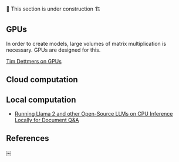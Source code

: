 🚧 This section is under construction 🏗️

## GPUs

In order to create models, large volumes of matrix multiplication is necessary. GPUs are designed for this. 

[Tim Dettmers on GPUs](https://timdettmers.com/2023/01/30/which-gpu-for-deep-learning/)

## Cloud computation 

## Local computation

- [Running Llama 2 and other Open-Source LLMs on CPU Inference Locally for Document Q&A](https://github.com/kennethleungty/Llama-2-Open-Source-LLM-CPU-Inference)

## References
￼
